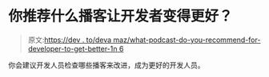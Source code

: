 # 你推荐什么播客让开发者变得更好？

> 原文:[https://dev . to/deva maz/what-podcast-do-you-recommend-for-developer-to-get-better-1n 6](https://dev.to/devamaz/what-podcast-do-you-recommend-for-developer-to-get-better-1n6)

你会建议开发人员检查哪些播客来改进，成为更好的开发人员。